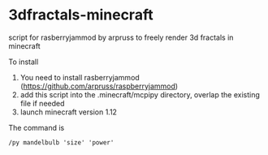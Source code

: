 # 3dfractals-minecraft
script for rasberryjammod by arpruss to freely render 3d fractals in minecraft

To install

1. You need to install rasberryjammod (https://github.com/arpruss/raspberryjammod) 
2. add this script into the .minecraft/mcpipy directory, overlap the existing file if needed 
3. launch minecraft version 1.12 

The command is 
```
/py mandelbulb 'size' 'power' 
```
